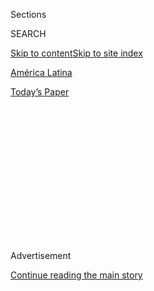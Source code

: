 <div id="app">

<div>

<div>

<div>

<div class="NYTAppHideMasthead css-1q2w90k e1suatyy0">

<div class="section css-ui9rw0 e1suatyy2">

<div class="css-eph4ug er09x8g0">

<div class="css-6n7j50">

</div>

<span class="css-1dv1kvn">Sections</span>

<div class="css-10488qs">

<span class="css-1dv1kvn">SEARCH</span>

</div>

[Skip to content](#site-content)[Skip to site index](#site-index)

</div>

<div id="masthead-section-label" class="css-1wr3we4 eaxe0e00">

[América
Latina](https://www.nytimes3xbfgragh.onion/es/section/america-latina)

</div>

<div class="css-10698na e1huz5gh0">

</div>

</div>

<div id="masthead-bar-one" class="section hasLinks css-15hmgas e1csuq9d3">

<div class="css-uqyvli e1csuq9d0">

</div>

<div class="css-1uqjmks e1csuq9d1">

</div>

<div class="css-9e9ivx">

[](https://myaccount.nytimes3xbfgragh.onion/auth/login?response_type=cookie&client_id=vi)

</div>

<div class="css-1bvtpon e1csuq9d2">

[Today’s
Paper](https://www.nytimes3xbfgragh.onion/section/todayspaper)

</div>

</div>

</div>

</div>

<div data-aria-hidden="false">

<div id="site-content" data-role="main">

<div>

<div class="css-1aor85t" style="opacity:0.000000001;z-index:-1;visibility:hidden">

<div class="css-1hqnpie">

<div class="css-epjblv">

<span class="css-17xtcya">[América
Latina](/es/section/america-latina)</span><span class="css-x15j1o">|</span><span class="css-fwqvlz">Álvaro
Uribe enfrenta una posible
detención</span>

</div>

<div class="css-k008qs">

<div class="css-1iwv8en">

<span class="css-18z7m18"></span>

<div>

</div>

</div>

<span class="css-1n6z4y">https://nyti.ms/39TMSGn</span>

<div class="css-1705lsu">

<div class="css-4xjgmj">

<div class="css-4skfbu" data-role="toolbar" data-aria-label="Social Media Share buttons, Save button, and Comments Panel with current comment count" data-testid="share-tools">

  - 
  - 
  - 
  - 
    
    <div class="css-6n7j50">
    
    </div>

  - 

</div>

</div>

</div>

</div>

</div>

</div>

<div id="NYT_TOP_BANNER_REGION" class="css-13pd83m">

</div>

<div id="top-wrapper" class="css-1sy8kpn">

<div id="top-slug" class="css-l9onyx">

Advertisement

</div>

[Continue reading the main
story](#after-top)

<div class="ad top-wrapper" style="text-align:center;height:100%;display:block;min-height:250px">

<div id="top" class="place-ad" data-position="top" data-size-key="top">

</div>

</div>

<div id="after-top">

</div>

</div>

<div>

<div id="sponsor-wrapper" class="css-1hyfx7x">

<div id="sponsor-slug" class="css-19vbshk">

Supported by

</div>

[Continue reading the main
story](#after-sponsor)

<div id="sponsor" class="ad sponsor-wrapper" style="text-align:center;height:100%;display:block">

</div>

<div id="after-sponsor">

</div>

</div>

<div class="css-186x18t">

</div>

<div class="css-1vkm6nb ehdk2mb0">

# Álvaro Uribe enfrenta una posible detención

</div>

La decisión de detener al expresidente de Colombia, que aún no ha sido
confirmada por la Corte Suprema, podría ser un punto de inflexión en una
nación acostumbrada a ver que políticos poderosos evaden la justicia a
pesar de años de investigaciones.

<div class="css-79elbk" data-testid="photoviewer-wrapper">

<div class="css-z3e15g" data-testid="photoviewer-wrapper-hidden">

</div>

<div class="css-1a48zt4 ehw59r15" data-testid="photoviewer-children">

![<span class="css-16f3y1r e13ogyst0" data-aria-hidden="true">Álvaro
Uribe, al centro, fue presidente de 2002 a 2010, y es el mentor del
actual mandatario colombiano, Iván Duque, a la
derecha.</span><span class="css-cnj6d5 e1z0qqy90" itemprop="copyrightHolder"><span class="css-1ly73wi e1tej78p0">Credit...</span><span><span>Henry
Romero/Reuters</span></span></span>](https://static01.graylady3jvrrxbe.onion/images/2020/08/04/world/04uribe-ES/merlin_138461055_e8f62ffd-95e1-4b71-8a94-dda7b8b50083-articleLarge.jpg?quality=75&auto=webp&disable=upscale)

</div>

</div>

<div class="css-18e8msd">

<div class="css-vp77d3 epjyd6m0">

<div class="css-1baulvz">

Por [<span class="css-1baulvz last-byline" itemprop="name">Julie
Turkewitz</span>](https://www.nytimes3xbfgragh.onion/by/julie-turkewitz)

</div>

</div>

  - 
    
    <div class="css-ld3wwf e16638kd2">
    
    4 de agosto de
    2020
    
    </div>

  - 
    
    <div class="css-4xjgmj">
    
    <div class="css-d8bdto" data-role="toolbar" data-aria-label="Social Media Share buttons, Save button, and Comments Panel with current comment count" data-testid="share-tools">
    
      - 
      - 
      - 
      - 
        
        <div class="css-6n7j50">
        
        </div>
    
      - 
    
    </div>
    
    </div>

</div>

<div class="css-mdjrty">

[Read in
English](https://www.nytimes3xbfgragh.onion/2020/08/04/world/americas/colombia-president-uribe-charged.html "Read in English")

</div>

</div>

<div class="section meteredContent css-1r7ky0e" name="articleBody" itemprop="articleBody">

<div class="css-1fanzo5 StoryBodyCompanionColumn">

<div class="css-53u6y8">

**\[Esta es una noticia en desarrollo. Para leer la versión más
reciente,** **[consulta el artículo en
inglés\]](https://www.nytimes3xbfgragh.onion/2020/08/04/world/americas/colombia-president-uribe-charged.html)**

-----

BOGOTÁ, Colombia — **** El presidente de Colombia, Iván Duque, atacó a
su propio sistema judicial el martes por perseguir a su mentor, el
expresidente Álvaro Uribe, quien enfrenta una posible detención en medio
de una investigación de fraude y soborno.

Duque hizo sus declaraciones después de que Uribe se lamentara de “la
privación de mi libertad” en Twitter, lo que alimentó la especulación
generalizada en Colombia de que el expresidente estaba a punto de ser
detenido por la Corte Suprema. Pero para el martes por la noche, la
Corte Suprema aún no había emitido oficialmente una orden de detención,
lo que aumentó la confusión.

Uribe es una encumbrada figura en la política colombiana y su
aprehensión alteraría el panorama político en un país donde los
políticos más poderosos rara vez han sido llamados a responder por sus
acciones en tribunales a pesar de acumular años de pesquisas en su
contra.

[\[Inscríbete para recibir nuestro
boletín](https://www.nytimes3xbfgragh.onion/newsletters/el-times) en
español con lo mejor de The New York Times\].

Uribe sería el primer presidente colombiano en la historia moderna en
ser detenido.

Mientras que otras naciones en América Latina han abordado agresivamente
la corrupción en los últimos años, a veces con juicios a presidentes,
Colombia no ha hecho lo mismo.

</div>

</div>

<div class="css-1fanzo5 StoryBodyCompanionColumn">

<div class="css-53u6y8">

Poco después de que Uribe lamentó en Twitter su inminente aprehensión,
el presidente Duque
[denunció](https://twitter.com/IvanDuque/status/1290755832330813442)
que a su mentor no se le permita esperar la resolución de su caso en
libertad, algo que se les ha permitido hacer a algunos criminales y
guerrilleros.

“Duele como colombiano”, dijo Duque, que “a un servidor público
ejemplar, que ha ocupado la más alta dignidad del Estado, no se le
permita defenderse en libertad, con la presunción de inocencia”.

Considerado ampliamente como el político colombiano más poderoso de las
últimas décadas, Uribe ha sido objeto de investigación durante años,
pero esto es lo más cerca que ha estado de enfrentar a un panel de
jueces.

Su capacidad para evitar el enjuiciamiento había llevado a muchos
colombianos a llamarlo el “presidente de teflón”.

“La privación de mi libertad me causa profunda tristeza”,
[escribió](https://twitter.com/AlvaroUribeVel/status/1290712262504779784)
Uribe en Twitter el martes, anticipando su detención, “por mi señora,
por mi familia y por los colombianos que todavía creen que algo bueno he
hecho por la patria”.

</div>

</div>

<div class="css-1fanzo5 StoryBodyCompanionColumn">

<div class="css-53u6y8">

Uribe fue presidente de 2002 a 2010, y continúa ejerciendo un poder
descomunal desde su curul de senador. El actual presidente, Iván Duque,
era poco conocido antes de que Uribe lo respaldara y ganó con la promesa
de restaurar el legado del expresidente.

Su posición en Colombia hizo que la detención de Uribe “realmente sea
algo significativo para nuestro país”, lo que indicaría un posible
cambio para obligar a los políticos previamente intocables a responder
por presuntos delitos, dijo Francisco Bernate, profesor de derecho en la
Universidad del Rosario en Bogotá, la capital.

Los fiscales aún no han presentado cargos formales contra Uribe, pero el
sistema de justicia colombiano permite que los jueces lo encarcelen a la
espera de una acusación si creen que hay riesgo de fuga o que podría
alterar las pruebas. Podría estar en la cárcel hasta durante un año
mientras avanza la investigación.

El caso se deriva de una investigación que los magistrados en la Corte
Suprema comenzaron en 2018. Los jueces están examinando si Uribe intentó
influir en el testimonio de un presunto paramilitar, Juan Guillermo
Monsalve, al presionarlo a retractarse de declaraciones en las que
vinculaba a Uribe a la creación de grupos paramilitares.

Uno de los abogados de Uribe, Diego Cadena, también está bajo
investigación en el caso.

Uribe ha negado la conexión con grupos paramilitares y, en cambio, dijo
que ha luchado contra ellos. También ha negado haberle pedido a alguien
que obstruyera la justicia.

Si se lo encuentra culpable, Uribe podría enfrentar aproximadamente de
seis a ocho años en prisión, dijo Bernate, aunque es probable que en su
lugar pase ese tiempo en arresto domiciliario.

La detención amenaza con polarizar aún más la política colombiana y
aumentar el conflicto entre los aliados de Uribe y sus oponentes sobre
el legado del expresidente.

</div>

</div>

<div class="css-1fanzo5 StoryBodyCompanionColumn">

<div class="css-53u6y8">

La decisión también podría impactar al presidente Duque, cuya
popularidad disminuyó durante su primer año en el cargo, hasta que
remontó por su manejo de la pandemia. Sus partidarios de la derecha
podrían volverse en su contra por no hacer más para mantener a su
mentor en libertad, mientras que los críticos de izquierda pueden usar
la detención de Uribe para manchar a Duque e involucrarlo con
criminales.

Duque defendió a su mentor el martes, al decir que el expresidente
encarnaba la “honorabilidad”. Al hablar en una estación nacional de
radio, Duque dijo que la idea de que Uribe estaría alineado con grupos
paramilitares era un “absurdo”.

El caso es una de las varias investigaciones en la Corte Suprema sobre
la conducta de Uribe a lo largo de los años.

La investigación de fraude y soborno se produjo después de que Uribe
acusó a un oponente político, el senador Iván Cepeda, de manipular
testigos en su contra, lo que provocó una investigación sobre Cepeda.
Esa indagación se cerró en 2018, y la corte decidió, en cambio, proceder
con la investigación de Uribe.

En una entrevista, Cepeda dijo que había “convincente, abundante”
evidencia contra Uribe.

“Yo creo que es un cambio muy importante para consolidar la democracia”,
dijo Cepeda. “Colombia ha sido un país que tiene unos aspectos, un
comportamiento monárquico, en la cual hay ciertas figuras políticas que
son intocables. Bueno, aquí no puede haber nadie que está por encima de
la Constitución y la ley y la justicia”.

Jenny Carolina González colaboró con reportería desde Bogotá.

Julie Turkewitz es jefa del buró de los Andes, que cubre Colombia,
Venezuela, Bolivia, Ecuador, Perú, Surinam y Guyana. Antes de mudarse a
Sudamérica, fue corresponsal de temas nacionales y cubrió el oeste de
Estados Unidos. [@julieturkewitz](https://twitter.com/julieturkewitz)

-----

</div>

</div>

</div>

<div>

</div>

<div>

</div>

<div>

</div>

<div>

<div id="bottom-wrapper" class="css-1ede5it">

<div id="bottom-slug" class="css-l9onyx">

Advertisement

</div>

[Continue reading the main
story](#after-bottom)

<div id="bottom" class="ad bottom-wrapper" style="text-align:center;height:100%;display:block;min-height:90px">

</div>

<div id="after-bottom">

</div>

</div>

</div>

</div>

</div>

## Site Index

<div>

</div>

## Site Information Navigation

  - [© <span>2020</span> <span>The New York Times
    Company</span>](https://help.nytimes3xbfgragh.onion/hc/en-us/articles/115014792127-Copyright-notice)

<!-- end list -->

  - [NYTCo](https://www.nytco.com/)
  - [Contact
    Us](https://help.nytimes3xbfgragh.onion/hc/en-us/articles/115015385887-Contact-Us)
  - [Work with us](https://www.nytco.com/careers/)
  - [Advertise](https://nytmediakit.com/)
  - [T Brand Studio](http://www.tbrandstudio.com/)
  - [Your Ad
    Choices](https://www.nytimes3xbfgragh.onion/privacy/cookie-policy#how-do-i-manage-trackers)
  - [Privacy](https://www.nytimes3xbfgragh.onion/privacy)
  - [Terms of
    Service](https://help.nytimes3xbfgragh.onion/hc/en-us/articles/115014893428-Terms-of-service)
  - [Terms of
    Sale](https://help.nytimes3xbfgragh.onion/hc/en-us/articles/115014893968-Terms-of-sale)
  - [Site
    Map](https://spiderbites.nytimes3xbfgragh.onion)
  - [Help](https://help.nytimes3xbfgragh.onion/hc/en-us)
  - [Subscriptions](https://www.nytimes3xbfgragh.onion/subscription?campaignId=37WXW)

</div>

</div>

</div>

</div>
